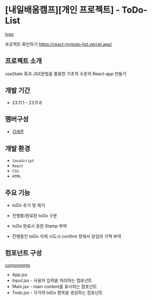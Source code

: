# [내일배움캠프][개인 프로젝트] - ToDo-List

[logo](https://velog.velcdn.com/images/laejunkim/post/49c85905-07db-4735-8302-8c9a3c398a42/image.png)

프로젝트 확인하기
https://react-mytodo-list.vercel.app/

## 프로젝트 소개

useState 훅과 JSX문법을 활용한 기초적 수준의 React-app 만들기

## 개발 기간

- 23.11.1 - 23.11.6

## 맴버구성

- [김래준](https://github.com/Laejun-Kim)

## 개발 환경

- `JavaScript`
- `React`
- `CSS`
- `HTML`

## 주요 기능

- toDo 추가 및 제거

- 진행중/완료된 toDo 구분

- toDo 완료시 응원 Stamp 부여

- 진행중인 toDo 삭제 시도시 confirm 창에서 양심의 가책 부여

## 컴포넌트 구성

[components](https://velog.velcdn.com/images/laejunkim/post/526bff44-57ed-4119-b482-6ab822e17f89/image.png)

- App.jsx
- Input.jsx - 사용자 입력을 처리하는 컴포넌트
- Main.jsx - main content를 표시하는 컴포넌트
- Todo.jsx - 각각의 toDo 항목을 생성하는 컴포넌트
